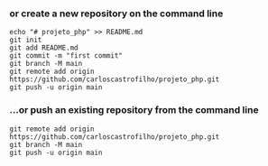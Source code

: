 ### or create a new repository on the command line

```
echo "# projeto_php" >> README.md
git init
git add README.md
git commit -m "first commit"
git branch -M main
git remote add origin https://github.com/carloscastrofilho/projeto_php.git
git push -u origin main
```

### …or push an existing repository from the command line

```
git remote add origin https://github.com/carloscastrofilho/projeto_php.git
git branch -M main
git push -u origin main
```
